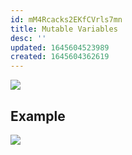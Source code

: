 ```yaml
---
id: mM4Rcacks2EKfCVrls7mn
title: Mutable Variables
desc: ''
updated: 1645604523989
created: 1645604362619
---
```

![](/assets/images/2022-02-23-09-19-42.png)

## Example
![](/assets/images/2022-02-23-09-21-19.png)
